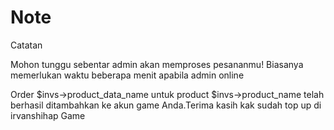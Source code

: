 # Note
Catatan

Mohon tunggu sebentar admin akan memproses pesananmu! Biasanya memerlukan waktu beberapa menit apabila admin online

Order $invs->product_data_name untuk product $invs->product_name telah berhasil ditambahkan ke akun game Anda.Terima kasih kak sudah top up di irvanshihap Game
